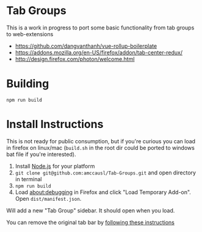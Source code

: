 # Tab Groups

This is a work in progress to port some basic functionality from tab groups to web-extensions

- https://github.com/dangvanthanh/vue-rollup-boilerplate
- https://addons.mozilla.org/en-US/firefox/addon/tab-center-redux/
- http://design.firefox.com/photon/welcome.html

# Building
```
npm run build
```

# Install Instructions

This is not ready for public consumption, but if you're curious you can load in firefox on linux/mac (`build.sh` in the root dir could be ported to windows bat file if you're interested).

1. Install [Node.js](https://nodejs.org/en/) for your platform
2. `git clone git@github.com:amccausl/Tab-Groups.git` and open directory in terminal
3. `npm run build`
4. Load [about:debugging](about:debugging) in Firefox and click "Load Temporary Add-on".  Open `dist/manifest.json`.

Will add a new "Tab Group" sidebar.  It should open when you load.

You can remove the original tab bar by [following these instructions](https://superuser.com/questions/1261660/firefox-quantum-ver-57-how-can-i-hide-the-horizontal-tab-bar-with-treesty/1261661)
